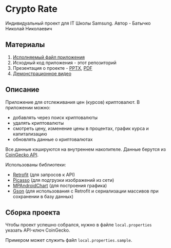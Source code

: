 # Crypto Rate
Индивидуальный проект для IT Школы Samsung. Автор - Батычко Николай Николаевич
## Материалы
1. [Исполняемый файл приложения](https://github.com/NBNGaming/IndivProject/releases/latest/download/app-debug.apk)
2. Исходный код приложения - этот репозиторий
3. Презентация о проекте - [PPTX](https://disk.yandex.ru/i/rzz5EzOMbdjRZg), [PDF](https://disk.yandex.ru/i/XZmZWnVbM-38jg)
4. [Демонстрационное видео](https://disk.yandex.ru/i/XSdO0wbyE30EAA)
## Описание
Приложение для отслеживания цен (курсов) криптовалют. В приложении можно:
- добавлять через поиск криптовалюты
- удалять криптовалюты
- смотреть цену, изменение цены в процентах, график курса и капитализацию
- обновлять данные о криптовалютах

Все данные кэшируются на внутреннем накопителе. Данные берутся из [CoinGecko API](https://www.coingecko.com/ru/api).

Использованы библиотеки:
- [Retrofit](https://github.com/square/retrofit) (для запросов к API)
- [Picasso](https://github.com/square/picasso) (для подгрузки изображений из сети)
- [MPAndroidChart](https://github.com/PhilJay/MPAndroidChart) (для построения графика)
- [Gson](https://github.com/google/gson) (для использования с Retrofit и сериализации массивов при сохранении в базу данных)

## Сборка проекта
Чтобы проект успешно собрался, нужно в файле `local.properties` указать API-ключ CoinGecko.

Примером может служить файл `local.properties.sample`.
